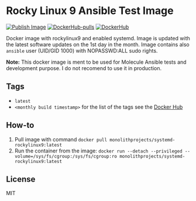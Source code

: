 # Rocky Linux 9 Ansible Test Image

[![Publish Image](https://github.com/MonolithProjects/docker-systemd-rockylinux9/actions/workflows/publish.yml/badge.svg)](https://github.com/MonolithProjects/docker-systemd-rockylinux9/actions/workflows/publish.yml)
[![DockerHub-pulls](https://img.shields.io/docker/pulls/monolithprojects/systemd-rockylinux9)](https://hub.docker.com/repository/docker/monolithprojects/systemd-rockylinux9)
[![DockerHub](https://img.shields.io/docker/image-size/monolithprojects/systemd-rockylinux9)](https://hub.docker.com/repository/docker/monolithprojects/systemd-rockylinux9)

Docker image with rockylinux9 and enabled systemd. Image is updated with the latest software updates on the 1st day in the month. Image contains also `ansible` user (UID/GID 1000) with NOPASSWD:ALL sudo rights.  

**Note:** This docker image is ment to be used for Molecule Ansible tests and development purpose. I do not recomend to use it in production.

## Tags

- `latest`  
- `<monthly build timestamp>` for the list of the tags see the [Docker Hub](https://hub.docker.com/repository/docker/monolithprojects/systemd-rockylinux9/tags?page=1)

## How-to

  1. Pull image with command `docker pull monolithprojects/systemd-rockylinux9:latest`  
  2. Run the container from the image: `docker run --detach --privileged --volume=/sys/fs/cgroup:/sys/fs/cgroup:ro monolithprojects/systemd-rockylinux9:latest`  

## License

MIT
